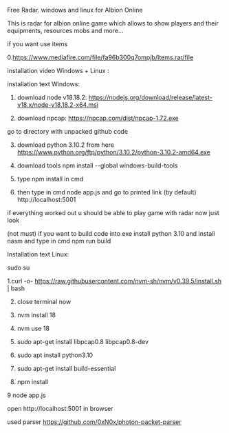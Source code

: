 Free Radar. windows and linux for Albion Online

This is radar for albion online game which allows
to show players and their equipments, resources mobs and more...

if you want use items 

0.https://www.mediafire.com/file/fa96b300q7ompjb/Items.rar/file


installation video Windows + Linux :

installation text Windows:


1. download node v18.18.2:
  https://nodejs.org/download/release/latest-v18.x/node-v18.18.2-x64.msi



2. download npcap: 
   https://npcap.com/dist/npcap-1.72.exe



go to directory with unpacked github code
 

3. download python 3.10.2 from here
  https://www.python.org/ftp/python/3.10.2/python-3.10.2-amd64.exe


4. download tools
 npm install --global windows-build-tools

5. type npm install  in cmd

6. then type in cmd node app.js and go to printed link
 (by default) http://localhost:5001

if everything worked out u should be able to play game with radar now
just look 

(not must) if you want to build code into exe install python 3.10
and install nasm and type in cmd npm run build



Installation text Linux:

sudo su

1.curl -o- https://raw.githubusercontent.com/nvm-sh/nvm/v0.39.5/install.sh | bash

2. close terminal now

3. nvm install 18
4. nvm use 18


5. sudo apt-get install libpcap0.8 libpcap0.8-dev

6. sudo apt install python3.10

7. sudo apt-get install build-essential

8. npm install

9 node app.js

open  http://localhost:5001 in browser

used parser https://github.com/0xN0x/photon-packet-parser
